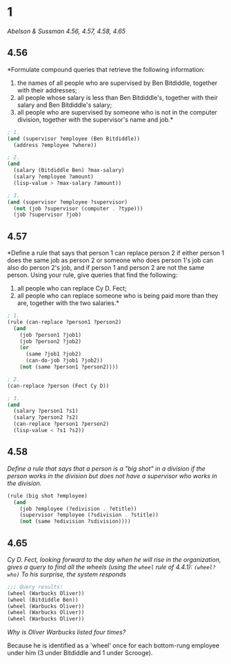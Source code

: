 # 1

*Abelson & Sussman 4.56, 4.57, 4.58, 4.65*

## 4.56

*Formulate compound queries that retrieve the following information:  
1. the names of all people who are supervised by Ben Bitdiddle, together with their addresses;  
2. all people whose salary is less than Ben Bitdiddle's, together with their salary and Ben Bitdiddle's salary;  
3. all people who are supervised by someone who is not in the computer division, together with the supervisor's name and job.*

```scheme
; 1.
(and (supervisor ?employee (Ben Bitdiddle))
  (address ?employee ?where))

; 2.
(and
  (salary (Bitdiddle Ben) ?max-salary)
  (salary ?employee ?amount)
  (lisp-value > ?max-salary ?amount))

; 3.
(and (supervisor ?employee ?supervisor)
  (not (job ?supervisor (computer . ?type)))
  (job ?supervisor ?job)
```

## 4.57

*Define a rule that says that person 1 can replace person 2 if either person 1 does the same job as person 2 or someone who does person 1's job can also do person 2's job, and if person 1 and person 2 are not the same person. Using your rule, give queries that find the following:  
1. all people who can replace Cy D. Fect;  
2. all people who can replace someone who is being paid more than they are, together with the two salaries.*

```scheme
; 1.  
(rule (can-replace ?person1 ?person2)
  (and
    (job ?person1 ?job1)
    (job ?person2 ?job2)
    (or
      (same ?job1 ?job2)
      (can-do-job ?job1 ?job2))
    (not (same ?person1 ?person2))))

; 2.  
(can-replace ?person (Fect Cy D))

; 3.  
(and
  (salary ?person1 ?s1)
  (salary ?person2 ?s2)
  (can-replace ?person1 ?person2)
  (lisp-value < ?s1 ?s2))
```

## 4.58  

*Define a rule that says that a person is a "big shot" in a division if the person works in the division but does not have a supervisor who works in the division.*

```scheme
(rule (big shot ?employee)
  (and
    (job ?employee (?edivision . ?etitle))
    (supervisor ?employee (?sdivision . ?stitle))
    (not (same ?edivision ?sdivision))))
```

## 4.65

*Cy D. Fect, looking forward to the day when he will rise in the organization, gives a query to find all the wheels (using the `wheel` rule of 4.4.1): `(wheel? who)` To his surprise, the system responds*

```scheme
;;; Query results:
(wheel (Warbucks Oliver))
(wheel (Bitdiddle Ben))
(wheel (Warbucks Oliver))
(wheel (Warbucks Oliver))
(wheel (Warbucks Oliver))
```

*Why is Oliver Warbucks listed four times?*

Because he is identified as a 'wheel' once for each bottom-rung employee under him (3 under Bitdiddle and 1 under Scrooge).
